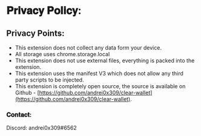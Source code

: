# 𝐏𝐫𝐢𝐯𝐚𝐜𝐲 𝐏𝐨𝐥𝐢𝐜𝐲&#x3a;

## Privacy Points&#x3a;

- This extension does not collect any data form your device.
- All storage uses chrome.storage.local
- This extension does not use external files, everything is packed into the extension.
- This extension uses the manifest V3 which does not allow any third party scripts to be injected.
- This extension is completely open source, the source is available on Github - [https://github.com/andrei0x309/clear-wallet](https://github.com/andrei0x309/clear-wallet).

### 𝐂𝐨𝐧𝐭𝐚𝐜𝐭&#x3a;

Discord: andrei0x309#6562
